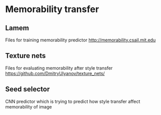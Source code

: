 # Memorability transfer
## Lamem
Files for training memorability predictor http://memorability.csail.mit.edu
## Texture nets
Files for evaluating memorability after style transfer https://github.com/DmitryUlyanov/texture_nets/
## Seed selector
CNN predictor which is trying to predict how style transfer affect memorability of image
